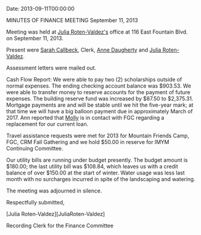 Date: 2013-09-11T00:00:00

[AnneDaugherty]: /Friends/AnneDaugherty
[JuliaRotenValdez]: /Friends/JuliaRotenValdez
[MollyWingate]: /Friends/MollyWingate
[SarahCallbeck]: /Friends/SarahCallbeck

MINUTES OF FINANCE MEETING
September 11, 2013

Meeting was held at [Julia Roten-Valdez's][JuliaRotenValdez] office at 116 East 
Fountain Blvd. on September 11, 2013.

Present were [Sarah Callbeck][SarahCallbeck], Clerk, 
[Anne Daugherty][AnneDaugherty] and [Julia Roten-Valdez][JuliaRotenValdez].

Assessment letters were mailed out.

Cash Flow Report:  We were able to pay two (2) scholarships outside of normal 
expenses.  The ending checking account balance was $903.53.  We were able to 
transfer money to reserve accounts for the payment of future expenses.  The 
building reserve fund was increased by $87.50 to $2,375.31.  Mortgage payments 
are and will be stable until we hit the five-year mark; at that time we will have
a big balloon payment due in approximately March of 2017.  Ann reported that 
[Molly][MollyWingate] is in contact with FGC regarding a replacement for our 
current loan.

Travel assistance requests were met for 2013 for Mountain Friends Camp, FGC, 
CRM Fall Gathering and we hold $50.00 in reserve for IMYM Continuing Committee.

Our utility bills are running under budget presently.  The budget amount is 
$180.00; the last utility bill was $108.84, which leaves us with a credit balance 
of over $150.00 at the start of winter.  Water usage was less last month with no 
surcharges incurred in spite of the landscaping and watering.

The meeting was adjourned in silence.

Respectfully submitted,

[Julia Roten-Valdez][JuliaRoten-Valdez]
 
Recording Clerk for the Finance Committee

